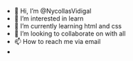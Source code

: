 - 👋 Hi, I’m @NycollasVidigal
- 👀 I’m interested in learn
- 🌱 I’m currently learning html and css
- 💞️ I’m looking to collaborate on with all
- 📫 How to reach me via email
- 
<!---
NycollasVidigal/NycollasVidigal is a ✨ special ✨ repository because its `README.md` (this file) appears on your GitHub profile.
You can click the Preview link to take a look at your changes.
--->
